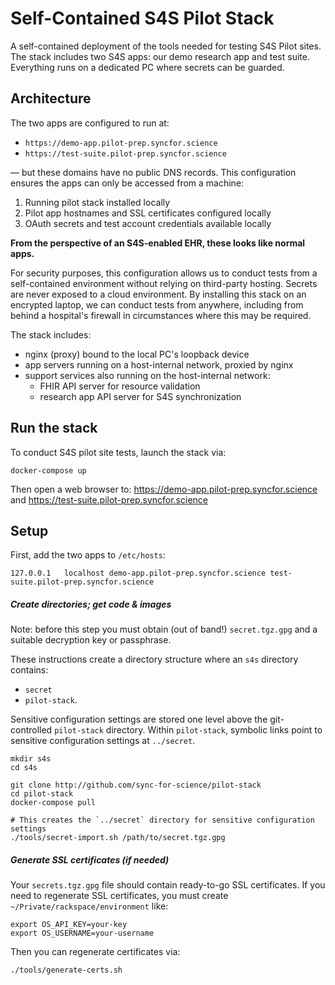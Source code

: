 # Self-Contained S4S Pilot Stack

A self-contained deployment of the tools needed for testing S4S Pilot sites.
The stack includes two S4S apps: our demo research app and test suite.
Everything runs on a dedicated PC where secrets can be guarded.

## Architecture

The two apps are configured to run at:
 * `https://demo-app.pilot-prep.syncfor.science`
 * `https://test-suite.pilot-prep.syncfor.science`

— but these domains have no public DNS records. This configuration ensures the
apps can only be accessed from a machine:

1. Running pilot stack installed locally
2. Pilot app hostnames and SSL certificates configured locally
3. OAuth secrets and test account credentials available locally

**From the perspective of an S4S-enabled EHR, these looks like normal apps.**

For security purposes, this configuration allows us to conduct tests from a
self-contained environment without relying on third-party hosting.  Secrets are
never exposed to a cloud environment. By installing this stack on an encrypted
laptop, we can conduct tests from anywhere, including from behind a hospital's
firewall in circumstances where this may be required.

The stack includes:

 * nginx (proxy) bound to the local PC's loopback device
 * app servers running on a host-internal network, proxied by nginx
 * support services also running on the host-internal network:
   * FHIR API server for resource validation
   * research app API server for S4S synchronization

## Run the stack

To conduct S4S pilot site tests, launch the stack via:

```shell
docker-compose up
```

Then open a web browser to: https://demo-app.pilot-prep.syncfor.science and
https://test-suite.pilot-prep.syncfor.science

## Setup

First, add the two apps to `/etc/hosts`:

    127.0.0.1   localhost demo-app.pilot-prep.syncfor.science test-suite.pilot-prep.syncfor.science

##### Create directories; get code & images

Note: before this step you must obtain (out of band!) `secret.tgz.gpg` and a
suitable decryption key or passphrase.

These instructions create a directory structure where an `s4s` directory
contains:

 * `secret`
 * `pilot-stack`.

Sensitive configuration settings are stored one level above the git-controlled
`pilot-stack` directory.  Within `pilot-stack`, symbolic links point to
sensitive configuration settings at `../secret`.


```shell
mkdir s4s
cd s4s

git clone http://github.com/sync-for-science/pilot-stack
cd pilot-stack
docker-compose pull

# This creates the `../secret` directory for sensitive configuration settings
./tools/secret-import.sh /path/to/secret.tgz.gpg
```

##### Generate SSL certificates (if needed)

Your `secrets.tgz.gpg` file should contain ready-to-go SSL certificates. If you
need to regenerate SSL certificates, you must create
`~/Private/rackspace/environment` like:

```
export OS_API_KEY=your-key
export OS_USERNAME=your-username
```

Then you can regenerate certificates via:


```shell
./tools/generate-certs.sh
```
